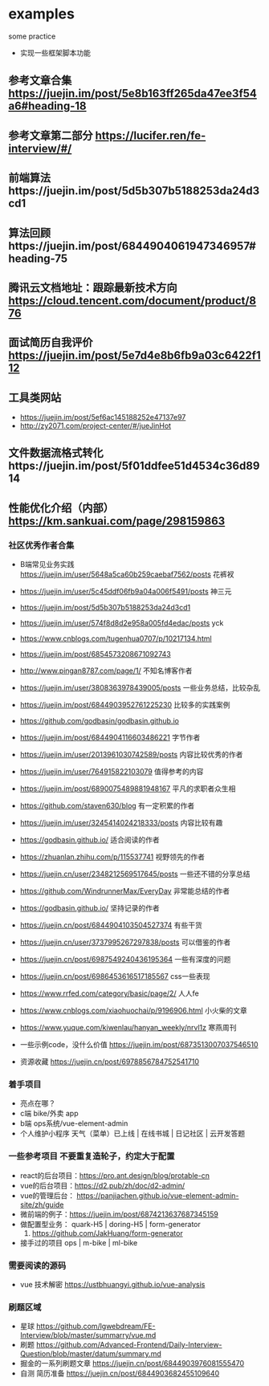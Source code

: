 <!--
 * @Author: your name
 * @Date: 2021-06-09 16:40:40
 * @LastEditTime: 2021-07-22 10:15:38
 * @LastEditors: your name
 * @Description: In User Settings Edit
 * @FilePath: /examples/README.md
-->
# examples
some practice 
- 实现一些框架脚本功能

## 参考文章合集 https://juejin.im/post/5e8b163ff265da47ee3f54a6#heading-18
## 参考文章第二部分 https://lucifer.ren/fe-interview/#/
## 前端算法https://juejin.im/post/5d5b307b5188253da24d3cd1
## 算法回顾https://juejin.im/post/6844904061947346957#heading-75
## 腾讯云文档地址：跟踪最新技术方向 https://cloud.tencent.com/document/product/876

## 面试简历自我评价 https://juejin.im/post/5e7d4e8b6fb9a03c6422f112

## 工具类网站
- https://juejin.im/post/5ef6ac145188252e47137e97
- http://zy2071.com/project-center/#/jueJinHot







## 文件数据流格式转化https://juejin.im/post/5f01ddfee51d4534c36d8914
## 性能优化介绍（内部）https://km.sankuai.com/page/298159863


### 社区优秀作者合集
- B端常见业务实践 https://juejin.im/user/5648a5ca60b259caebaf7562/posts 花裤衩
- https://juejin.im/user/5c45ddf06fb9a04a006f5491/posts 神三元
- https://juejin.im/post/5d5b307b5188253da24d3cd1
- https://juejin.im/user/574f8d8d2e958a005fd4edac/posts yck
- https://www.cnblogs.com/tugenhua0707/p/10217134.html
- https://juejin.im/post/6854573208671092743
- http://www.pingan8787.com/page/1/ 不知名博客作者
- https://juejin.im/user/3808363978439005/posts 一些业务总结，比较杂乱
- https://juejin.im/post/6844903952761225230 比较多的实践案例
- https://github.com/godbasin/godbasin.github.io
- https://juejin.im/post/6844904116603486221 字节作者 
- https://juejin.im/user/2013961030742589/posts 内容比较优秀的作者
- https://juejin.im/user/764915822103079 值得参考的内容
- https://juejin.im/post/6890075489881948167 平凡的求职者众生相
- https://github.com/staven630/blog 有一定积累的作者
- https://juejin.im/user/3245414024218333/posts 内容比较有趣
- https://godbasin.github.io/ 适合阅读的作者
- https://zhuanlan.zhihu.com/p/115537741 视野领先的作者
- https://juejin.cn/user/2348212569517645/posts 一些还不错的分享总结
- https://github.com/WindrunnerMax/EveryDay 非常能总结的作者
- https://godbasin.github.io/ 坚持记录的作者
- https://juejin.cn/post/6844904103504527374 有些干货
- https://juejin.cn/user/3737995267297838/posts 可以借鉴的作者
- https://juejin.cn/post/6987549240436195364 一些有深度的问题
- https://juejin.cn/post/6986453616517185567 css一些表现
- https://www.rrfed.com/category/basic/page/2/ 人人fe 
- https://www.cnblogs.com/xiaohuochai/p/9196906.html 小火柴的文章
- https://www.yuque.com/kiwenlau/hanyan_weekly/nrvl1z 寒燕周刊


- 一些示例code，没什么价值 https://juejin.im/post/6873513007037546510

- 资源收藏 https://juejin.cn/post/6978856784752541710




### 着手项目
- 亮点在哪？
- c端 bike/外卖 app
- b端 ops系统/vue-element-admin
- 个人维护小程序 天气（菜单）已上线 | 在线书城 | 日记社区 | 云开发答题


### 一些参考项目 不要重复造轮子，约定大于配置
- react的后台项目：https://pro.ant.design/blog/protable-cn
- vue的后台项目：https://d2.pub/zh/doc/d2-admin/
- vue的管理后台： https://panjiachen.github.io/vue-element-admin-site/zh/guide
- 微前端的例子：https://juejin.im/post/6874213637687345159
- 做配置型业务： quark-H5 | doring-H5 | form-generator
  1. https://github.com/JakHuang/form-generator
- 接手过的项目 ops | m-bike | ml-bike


### 需要阅读的源码
- vue 技术解密 https://ustbhuangyi.github.io/vue-analysis


### 刷题区域
- 星球 https://github.com/lgwebdream/FE-Interview/blob/master/summarry/vue.md
- 刷题 https://github.com/Advanced-Frontend/Daily-Interview-Question/blob/master/datum/summary.md
- 掘金的一系列刷题文章 https://juejin.cn/post/6844903976081555470
- 自测 简历准备 https://juejin.cn/post/6844903682455109640










